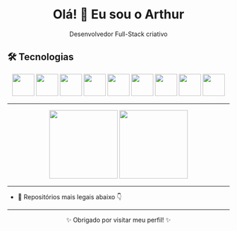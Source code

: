 <h1 align="center">Olá! 👋 Eu sou o Arthur</h1>

<p align="center">
  Desenvolvedor Full-Stack criativo
</p>

## 🛠️ Tecnologias

<p align="center">
  <img src="https://cdn.jsdelivr.net/gh/devicons/devicon/icons/java/java-original.svg" width="50" />
  <img src="https://cdn.jsdelivr.net/gh/devicons/devicon/icons/python/python-original.svg" width="50" />
  <img src="https://cdn.jsdelivr.net/gh/devicons/devicon/icons/react/react-original.svg" width="50" />
  <img src="https://cdn.jsdelivr.net/gh/devicons/devicon/icons/javascript/javascript-original.svg" width="50" />
  <img src="https://cdn.jsdelivr.net/gh/devicons/devicon/icons/html5/html5-original.svg" width="50" />
  <img src="https://cdn.jsdelivr.net/gh/devicons/devicon/icons/css3/css3-original.svg" width="50" />
  <img src="https://cdn.jsdelivr.net/gh/devicons/devicon/icons/nodejs/nodejs-original.svg" width="50" />
  <img src="https://cdn.jsdelivr.net/gh/devicons/devicon/icons/postgresql/postgresql-original.svg" width="50" />
  <img src="https://cdn.jsdelivr.net/gh/devicons/devicon/icons/spring/spring-original.svg" width="50" />
</p>

---

<div align="center">
  <img height="155em" src="https://github-readme-stats.vercel.app/api?username=Tu3-z&show_icons=true&theme=tokyonight" />
  <img height="155em" src="https://github-readme-stats.vercel.app/api/top-langs/?username=Tu3-z&layout=compact&theme=tokyonight" />
</div>

---
- 📁 Repositórios mais legais abaixo 👇

---

<p align="center">✨ Obrigado por visitar meu perfil! ✨</p>
